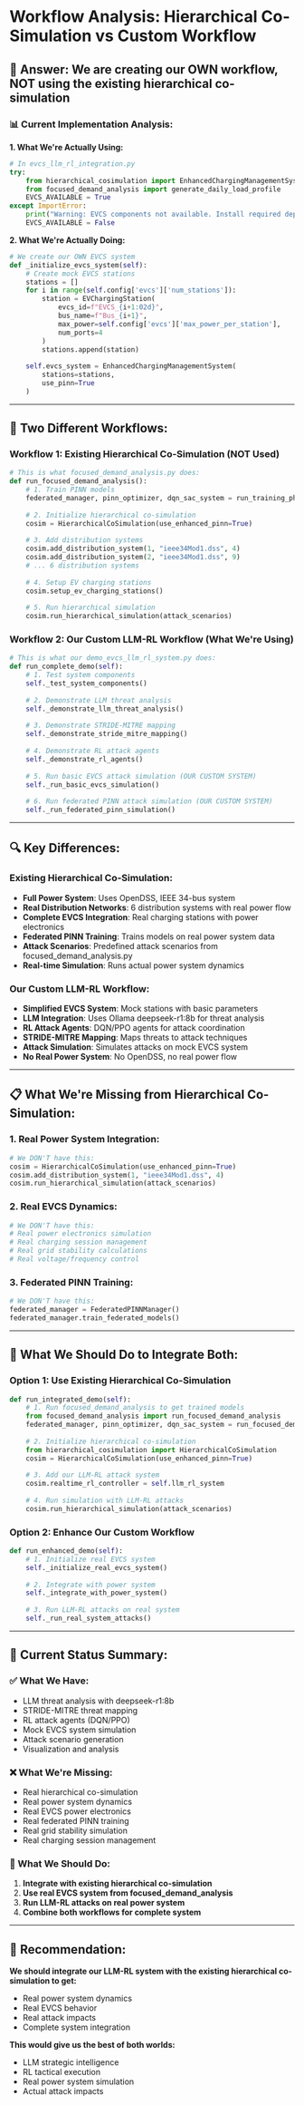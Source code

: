 # Workflow Analysis: Hierarchical Co-Simulation vs Custom Workflow

## 🎯 **Answer: We are creating our OWN workflow, NOT using the existing hierarchical co-simulation**

### **📊 Current Implementation Analysis:**

**1. What We're Actually Using:**
```python
# In evcs_llm_rl_integration.py
try:
    from hierarchical_cosimulation import EnhancedChargingManagementSystem, EVChargingStation
    from focused_demand_analysis import generate_daily_load_profile
    EVCS_AVAILABLE = True
except ImportError:
    print("Warning: EVCS components not available. Install required dependencies.")
    EVCS_AVAILABLE = False
```

**2. What We're Actually Doing:**
```python
# We create our OWN EVCS system
def _initialize_evcs_system(self):
    # Create mock EVCS stations
    stations = []
    for i in range(self.config['evcs']['num_stations']):
        station = EVChargingStation(
            evcs_id=f"EVCS_{i+1:02d}",
            bus_name=f"Bus_{i+1}",
            max_power=self.config['evcs']['max_power_per_station'],
            num_ports=4
        )
        stations.append(station)
    
    self.evcs_system = EnhancedChargingManagementSystem(
        stations=stations,
        use_pinn=True
    )
```

---

## 🔄 **Two Different Workflows:**

### **Workflow 1: Existing Hierarchical Co-Simulation (NOT Used)**
```python
# This is what focused_demand_analysis.py does:
def run_focused_demand_analysis():
    # 1. Train PINN models
    federated_manager, pinn_optimizer, dqn_sac_system = run_training_phase()
    
    # 2. Initialize hierarchical co-simulation
    cosim = HierarchicalCoSimulation(use_enhanced_pinn=True)
    
    # 3. Add distribution systems
    cosim.add_distribution_system(1, "ieee34Mod1.dss", 4)
    cosim.add_distribution_system(2, "ieee34Mod1.dss", 9)
    # ... 6 distribution systems
    
    # 4. Setup EV charging stations
    cosim.setup_ev_charging_stations()
    
    # 5. Run hierarchical simulation
    cosim.run_hierarchical_simulation(attack_scenarios)
```

### **Workflow 2: Our Custom LLM-RL Workflow (What We're Using)**
```python
# This is what our demo_evcs_llm_rl_system.py does:
def run_complete_demo(self):
    # 1. Test system components
    self._test_system_components()
    
    # 2. Demonstrate LLM threat analysis
    self._demonstrate_llm_threat_analysis()
    
    # 3. Demonstrate STRIDE-MITRE mapping
    self._demonstrate_stride_mitre_mapping()
    
    # 4. Demonstrate RL attack agents
    self._demonstrate_rl_agents()
    
    # 5. Run basic EVCS attack simulation (OUR CUSTOM SYSTEM)
    self._run_basic_evcs_simulation()
    
    # 6. Run federated PINN attack simulation (OUR CUSTOM SYSTEM)
    self._run_federated_pinn_simulation()
```

---

## 🔍 **Key Differences:**

### **Existing Hierarchical Co-Simulation:**
- **Full Power System**: Uses OpenDSS, IEEE 34-bus system
- **Real Distribution Networks**: 6 distribution systems with real power flow
- **Complete EVCS Integration**: Real charging stations with power electronics
- **Federated PINN Training**: Trains models on real power system data
- **Attack Scenarios**: Predefined attack scenarios from focused_demand_analysis.py
- **Real-time Simulation**: Runs actual power system dynamics

### **Our Custom LLM-RL Workflow:**
- **Simplified EVCS System**: Mock stations with basic parameters
- **LLM Integration**: Uses Ollama deepseek-r1:8b for threat analysis
- **RL Attack Agents**: DQN/PPO agents for attack coordination
- **STRIDE-MITRE Mapping**: Maps threats to attack techniques
- **Attack Simulation**: Simulates attacks on mock EVCS system
- **No Real Power System**: No OpenDSS, no real power flow

---

## 📋 **What We're Missing from Hierarchical Co-Simulation:**

### **1. Real Power System Integration:**
```python
# We DON'T have this:
cosim = HierarchicalCoSimulation(use_enhanced_pinn=True)
cosim.add_distribution_system(1, "ieee34Mod1.dss", 4)
cosim.run_hierarchical_simulation(attack_scenarios)
```

### **2. Real EVCS Dynamics:**
```python
# We DON'T have this:
# Real power electronics simulation
# Real charging session management
# Real grid stability calculations
# Real voltage/frequency control
```

### **3. Federated PINN Training:**
```python
# We DON'T have this:
federated_manager = FederatedPINNManager()
federated_manager.train_federated_models()
```

---

## 🚀 **What We Should Do to Integrate Both:**

### **Option 1: Use Existing Hierarchical Co-Simulation**
```python
def run_integrated_demo(self):
    # 1. Run focused_demand_analysis to get trained models
    from focused_demand_analysis import run_focused_demand_analysis
    federated_manager, pinn_optimizer, dqn_sac_system = run_focused_demand_analysis()
    
    # 2. Initialize hierarchical co-simulation
    from hierarchical_cosimulation import HierarchicalCoSimulation
    cosim = HierarchicalCoSimulation(use_enhanced_pinn=True)
    
    # 3. Add our LLM-RL attack system
    cosim.realtime_rl_controller = self.llm_rl_system
    
    # 4. Run simulation with LLM-RL attacks
    cosim.run_hierarchical_simulation(attack_scenarios)
```

### **Option 2: Enhance Our Custom Workflow**
```python
def run_enhanced_demo(self):
    # 1. Initialize real EVCS system
    self._initialize_real_evcs_system()
    
    # 2. Integrate with power system
    self._integrate_with_power_system()
    
    # 3. Run LLM-RL attacks on real system
    self._run_real_system_attacks()
```

---

## 🎯 **Current Status Summary:**

### **✅ What We Have:**
- LLM threat analysis with deepseek-r1:8b
- STRIDE-MITRE threat mapping
- RL attack agents (DQN/PPO)
- Mock EVCS system simulation
- Attack scenario generation
- Visualization and analysis

### **❌ What We're Missing:**
- Real hierarchical co-simulation
- Real power system dynamics
- Real EVCS power electronics
- Real federated PINN training
- Real grid stability simulation
- Real charging session management

### **🔧 What We Should Do:**
1. **Integrate with existing hierarchical co-simulation**
2. **Use real EVCS system from focused_demand_analysis**
3. **Run LLM-RL attacks on real power system**
4. **Combine both workflows for complete system**

---

## 📝 **Recommendation:**

**We should integrate our LLM-RL system with the existing hierarchical co-simulation to get:**
- Real power system dynamics
- Real EVCS behavior
- Real attack impacts
- Complete system integration

**This would give us the best of both worlds:**
- LLM strategic intelligence
- RL tactical execution
- Real power system simulation
- Actual attack impacts
